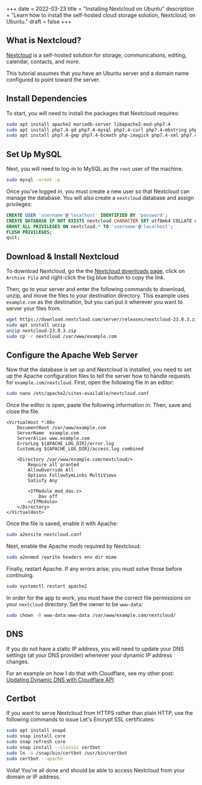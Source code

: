+++
date = 2022-03-23
title = "Installing Nextcloud on Ubuntu"
description = "Learn how to install the self-hosted cloud storage solution, Nextcloud, on Ubuntu."
draft = false
+++

## What is Nextcloud?

[Nextcloud](https://nextcloud.com/) is a self-hosted solution for storage, communications, editing, calendar, contacts, and more.

This tutorial assumes that you have an Ubuntu server and a domain name configured to point toward the server.

## Install Dependencies

To start, you will need to install the packages that Nextcloud requires:

```bash
sudo apt install apache2 mariadb-server libapache2-mod-php7.4
sudo apt install php7.4-gd php7.4-mysql php7.4-curl php7.4-mbstring php7.4-intl
sudo apt install php7.4-gmp php7.4-bcmath php-imagick php7.4-xml php7.4-zip
```

## Set Up MySQL

Next, you will need to log-in to MySQL as the `root` user of the machine.

```bash
sudo mysql -uroot -p
```

Once you've logged in, you must create a new user so that Nextcloud can manage the database. You will also create a `nextcloud` database and assign privileges:

```sql
CREATE USER 'username'@'localhost' IDENTIFIED BY 'password';
CREATE DATABASE IF NOT EXISTS nextcloud CHARACTER SET utf8mb4 COLLATE utf8mb4_general_ci;
GRANT ALL PRIVILEGES ON nextcloud.* TO 'username'@'localhost';
FLUSH PRIVILEGES;
quit;
```

## Download & Install Nextcloud

To download Nextcloud, go the the [Nextcloud downloads page](https://nextcloud.com/install/#instructions-server), click on `Archive File` and right-click the big blue button to copy the link.

Then, go to your server and enter the following commands to download, unzip, and move the files to your destination directory. This example uses `example.com` as the destination, but you can put it wherever you want to server your files from.

```bash
wget https://download.nextcloud.com/server/releases/nextcloud-23.0.3.zip
sudo apt install unzip
unzip nextcloud-23.0.3.zip
sudo cp -r nextcloud /var/www/example.com
```

## Configure the Apache Web Server

Now that the database is set up and Nextcloud is installed, you need to set up the Apache configuration files to tell the server how to handle requests for `example.com/nextcloud`. First, open the following file in an editor:

```bash
sudo nano /etc/apache2/sites-available/nextcloud.conf
```

Once the editor is open, paste the following information in. Then, save and close the file.

```apacheconfig
<VirtualHost *:80>
    DocumentRoot /var/www/example.com
    ServerName  example.com
    ServerAlias www.example.com
    ErrorLog ${APACHE_LOG_DIR}/error.log
    CustomLog ${APACHE_LOG_DIR}/access.log combined

    <Directory /var/www/example.com/nextcloud/>
        Require all granted
        AllowOverride All
        Options FollowSymLinks MultiViews
        Satisfy Any

        <IfModule mod_dav.c>
            Dav off
        </IfModule>
    </Directory>
</VirtualHost>
```

Once the file is saved, enable it with Apache:

```bash
sudo a2ensite nextcloud.conf
```

Next, enable the Apache mods required by Nextcloud:

```bash
sudo a2enmod rewrite headers env dir mime
```

Finally, restart Apache. If any errors arise, you must solve those before continuing.

```bash
sudo systemctl restart apache2
```

In order for the app to work, you must have the correct file permissions on your `nextcloud` directory. Set the owner to be `www-data`:

```bash
sudo chown -R www-data:www-data /var/www/example.com/nextcloud/
```

## DNS

If you do not have a static IP address, you will need to update your DNS settings (at your DNS provider) whenever your dynamic IP address changes.

For an example on how I do that with Cloudflare, see my other post: [Updating Dynamic DNS with Cloudflare API](../updating-dynamic-dns-with-cloudflare-api/)

## Certbot

If you want to serve Nextcloud from HTTPS rather than plain HTTP, use the following commands to issue Let's Encrypt SSL certificates:

```bash
sudo apt install snapd
sudo snap install core
sudo snap refresh core
sudo snap install --classic certbot
sudo ln -s /snap/bin/certbot /usr/bin/certbot
sudo certbot --apache
```

Voila! You're all done and should be able to access Nextcloud from your domain or IP address.
